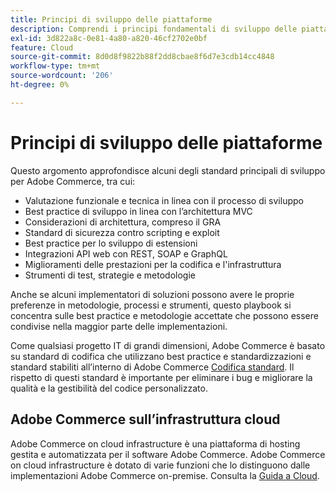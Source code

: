```yaml
---
title: Principi di sviluppo delle piattaforme
description: Comprendi i principi fondamentali di sviluppo delle piattaforme quando lavori con Adobe Commerce.
exl-id: 3d822a8c-0e81-4a80-a820-46cf2702e0bf
feature: Cloud
source-git-commit: 8d0d8f9822b88f2dd8cbae8f6d7e3cdb14cc4848
workflow-type: tm+mt
source-wordcount: '206'
ht-degree: 0%

---
```



# Principi di sviluppo delle piattaforme

Questo argomento approfondisce alcuni degli standard principali di sviluppo per Adobe Commerce, tra cui:

- Valutazione funzionale e tecnica in linea con il processo di sviluppo
- Best practice di sviluppo in linea con l’architettura MVC
- Considerazioni di architettura, compreso il GRA
- Standard di sicurezza contro scripting e exploit
- Best practice per lo sviluppo di estensioni
- Integrazioni API web con REST, SOAP e GraphQL
- Miglioramenti delle prestazioni per la codifica e l&#39;infrastruttura
- Strumenti di test, strategie e metodologie

Anche se alcuni implementatori di soluzioni possono avere le proprie preferenze in metodologie, processi e strumenti, questo playbook si concentra sulle best practice e metodologie accettate che possono essere condivise nella maggior parte delle implementazioni.

Come qualsiasi progetto IT di grandi dimensioni, Adobe Commerce è basato su standard di codifica che utilizzano best practice e standardizzazioni e standard stabiliti all’interno di Adobe Commerce [Codifica standard](https://developer.adobe.com/commerce/php/coding-standards/). Il rispetto di questi standard è importante per eliminare i bug e migliorare la qualità e la gestibilità del codice personalizzato.

## Adobe Commerce sull’infrastruttura cloud

Adobe Commerce on cloud infrastructure è una piattaforma di hosting gestita e automatizzata per il software Adobe Commerce. Adobe Commerce on cloud infrastructure è dotato di varie funzioni che lo distinguono dalle implementazioni Adobe Commerce on-premise. Consulta la [Guida a Cloud](https://experienceleague.adobe.com/docs/commerce-cloud-service/user-guide/overview.html).
